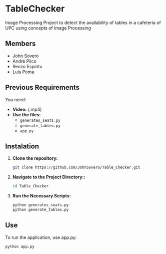 # TableChecker

Image Processing Project to detect the availability of tables in a cafeteria of UPC using concepts of Image Processing

## Members
- John Sovero
- André Pilco
- Renzo Espíritu
- Luis Poma

## Previous Requirements

You need:

- **Video:** (.mp4) 
- **Use the files:**
  - `generates_seats.py`
  - `generate_tables.py`
  - `app.py` 

## Instalation

1. **Clone the repository:**
   ```bash
   git clone https://github.com/JohnSovero/Table_Checker.git

2. **Navigate to the Project Directory::**   
   ```bash
   cd Table_Checker
   
3. **Run the Necessary Scripts:**   
   ```bash
   python generates_seats.py
   python generate_tables.py

## Use
To run the application, use app.py:
   ```bash
   python app.py
